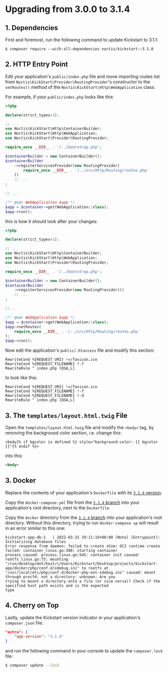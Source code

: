 # Upgrading from 3.0.0 to 3.1.4

## 1. Dependencies

First and foremost, run the following command to update Kickstart to 3.1.1:

```shell
$ composer require --with-all-dependencies noctis/kickstart:~3.1.0
```

## 2. HTTP Entry Point

Edit your application's `public/index.php` file and move importing routes list from 
`Noctis\KickStart\Provider\RoutingProvider`'s constructor to the `setRoutes()` method of the 
`Noctis\KickStart\Http\WebApplication` class.

For example, if your `public/index.php` looks like this:

```php
<?php

declare(strict_types=1);

// ...
use Noctis\KickStart\Http\ContainerBuilder;
use Noctis\KickStart\Http\WebApplication;
use Noctis\KickStart\Provider\RoutingProvider;

require_once __DIR__ . '/../bootstrap.php';

$containerBuilder = new ContainerBuilder();
$containerBuilder
    ->registerServicesProvider(new RoutingProvider(
        require_once __DIR__ . '/../src/Http/Routing/routes.php'
    ))
    // ...
;

// ...

/** @var WebApplication $app */
$app = $container->get(WebApplication::class);
$app->run();
```

this is how it should look after your changes:

```php
<?php

declare(strict_types=1);

// ...
use Noctis\KickStart\Http\ContainerBuilder;
use Noctis\KickStart\Http\WebApplication;
use Noctis\KickStart\Provider\RoutingProvider;

require_once __DIR__ . '/../bootstrap.php';

$containerBuilder = new ContainerBuilder();
$containerBuilder
    ->registerServicesProvider(new RoutingProvider())
    // ...
;

//...

/** @var WebApplication $app */
$app = $container->get(WebApplication::class);
$app->setRoutes(
    require_once __DIR__ . '/../src/Http/Routing/routes.php'
);
$app->run();
```

Now edit the application's `public/.htaccess` file and modify this section:

```apacheconf
RewriteCond %{REQUEST_URI} !=/favicon.ico
RewriteCond %{REQUEST_FILENAME} !-f
RewriteRule ^ index.php [QSA,L]
```

to look like this:
```apacheconf
RewriteCond %{REQUEST_URI} !=/favicon.ico
RewriteCond %{REQUEST_FILENAME} !-f
RewriteCond %{REQUEST_FILENAME} !-d
RewriteRule ^ index.php [QSA,L]
```

## 3. The `templates/layout.html.twig` File

Open the `templates/layout.html.twig` file and modify the `<body>` tag, by removing the background color section, i.e.
change this:

```
<body{% if bgcolor is defined %} style="background-color: {{ bgcolor }}"{% endif %}>
```

into this:

```html
<body>
```

## 3. Docker

Replace the contents of your application's `Dockerfile` with its 
[`3.1.4` version](https://github.com/Noctis/kickstart-app/blob/3.1.4/Dockerfile).

Copy the `docker-compose.yml` file from the 
[`3.1.4` branch](https://github.com/Noctis/kickstart-app/blob/3.1.4/docker-compose.yml) into your application's root 
directory, next to the `Dockerfile`.

Copy the `docker` directory from the [`3.1.4` branch](https://github.com/Noctis/kickstart-app/tree/3.1.4/docker) into 
your application's root directory. Without this directory, trying to run `docker-compose up` will result in an error
similar to this one:

```shell
kickstart-app-db-1   | 2022-03-31 19:11:19+00:00 [Note] [Entrypoint]: Initializing database files
Error response from daemon: failed to create shim: OCI runtime create failed: container_linux.go:380: starting container 
process caused: process_linux.go:545: container init caused: rootfs_linux.go:75: mounting 
"/run/desktop/mnt/host/c/Users/Kickstart/Desktop/projects/kickstart-app/docker/php/conf.d/xdebug.ini" to rootfs at 
"/usr/local/etc/php/conf.d/docker-php-ext-xdebug.ini" caused: mount through procfd: not a directory: unknown: Are you 
trying to mount a directory onto a file (or vice-versa)? Check if the specified host path exists and is the expected 
type
```

## 4. Cherry on Top

Lastly, update the Kickstart version indicator in your application's `composer.json` file:

```json
"extra": {
    "app-version": "3.1.4"
}
```

and run the following command in your console to update the `composer.lock` file:
```sh
$ composer update --lock
```